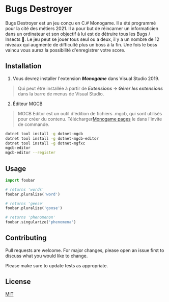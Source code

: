 # Bugs Destroyer

Bugs Destroyer est un jeu conçu en C.# Monogame. Il a été programmé pour la cité des métiers 2021. Il a pour but de réincarner un informaticien dans un ordinateur et son objectif à lui est de détruire tous les Bugs / Insects :ant:. Le jeu peut se jouer tous seul ou a deux, il y a un nombre de 12 niveaux qui augmente de difficulté plus un boss à la fin. Une fois le boss vaincu vous aurez la possibilité d'enregistrer votre score.

## Installation

1. Vous devrez installer l'extension ***Monogame*** dans Visual Studio 2019.
> Qui peut être installée à partir de ***Extensions -> Gérer les extensions*** dans la barre de menus de  Visual Studio. 

2. Éditeur MGCB
> MGCB Editor est un outil d'édition de fichiers .mgcb, qui sont utilisés pour créer du 
contenu. 
Télécharger[Monogame pages](https://docs.monogame.net/articles/tools/mgcb_editor.html) le dans l'invite de commande.

```bash
dotnet tool install -g dotnet-mgcb
dotnet tool install -g dotnet-mgcb-editor
dotnet tool install -g dotnet-mgfxc
mgcb-editor
mgcb-editor --register
```

## Usage

```python
import foobar

# returns 'words'
foobar.pluralize('word')

# returns 'geese'
foobar.pluralize('goose')

# returns 'phenomenon'
foobar.singularize('phenomena')
```

## Contributing
Pull requests are welcome. For major changes, please open an issue first to discuss what you would like to change.

Please make sure to update tests as appropriate.

## License
[MIT](https://choosealicense.com/licenses/mit/)